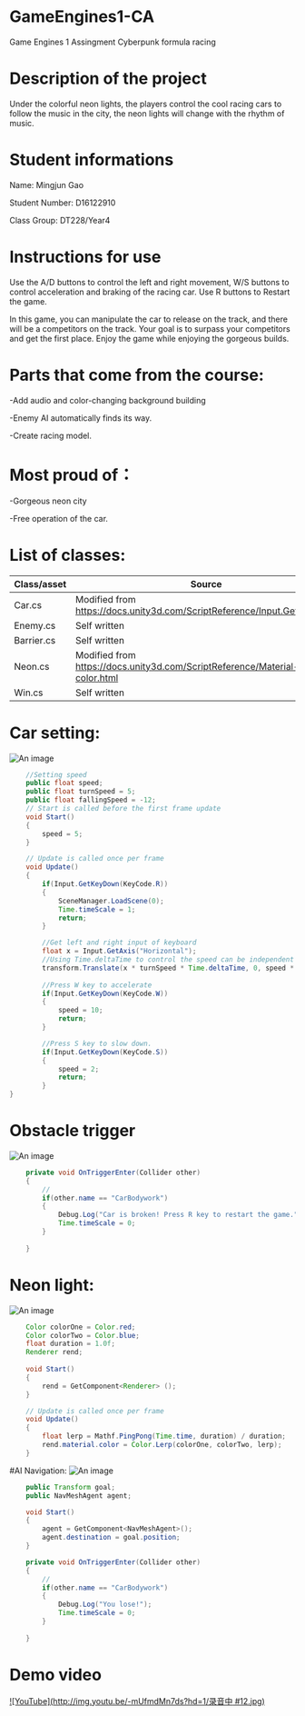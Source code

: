 # GameEngines1-CA

Game Engines 1 Assingment
Cyberpunk formula racing

# Description of the project

Under the colorful neon lights, the players control the cool racing cars to follow the music in the city, the neon lights will change with the rhythm of music.

# Student informations

Name: Mingjun Gao

Student Number: D16122910

Class Group: DT228/Year4

# Instructions for use

Use the A/D buttons to control the left and right movement, W/S buttons to control acceleration and braking of the racing car. Use R buttons to Restart the game.

In this game, you can manipulate the car to release on the track, and there will be a competitors on the track. Your goal is to surpass your competitors and get the first place. Enjoy the game while enjoying the gorgeous builds.

# Parts that come from the course:
-Add audio and color-changing background building

-Enemy AI automatically finds its way.

-Create racing model.

# Most proud of：
-Gorgeous neon city

-Free operation of the car.

# List of classes:
| Class/asset | Source |
|-----------|-----------|
| Car.cs | Modified from https://docs.unity3d.com/ScriptReference/Input.GetAxis.html |
| Enemy.cs | Self written |
| Barrier.cs | Self written |
| Neon.cs | Modified from https://docs.unity3d.com/ScriptReference/Material-color.html |
| Win.cs | Self written |

# Car setting:
![An image](images/car.png)
```Java
    //Setting speed
    public float speed;
    public float turnSpeed = 5;
    public float fallingSpeed = -12;
    // Start is called before the first frame update
    void Start()
    {
        speed = 5;
    }

    // Update is called once per frame
    void Update()
    {
        if(Input.GetKeyDown(KeyCode.R))
        {
            SceneManager.LoadScene(0);
            Time.timeScale = 1;
            return;
        }

        //Get left and right input of keyboard
        float x = Input.GetAxis("Horizontal");
        //Using Time.deltaTime to control the speed can be independent of the frame rate of the device.
        transform.Translate(x * turnSpeed * Time.deltaTime, 0, speed * Time.deltaTime);
        
        //Press W key to accelerate
        if(Input.GetKeyDown(KeyCode.W))
        {
            speed = 10;
            return;
        }

        //Press S key to slow down.
        if(Input.GetKeyDown(KeyCode.S))
        {
            speed = 2;
            return;
        }
}
```

# Obstacle trigger
![An image](images/obstacle.png)
```java
    private void OnTriggerEnter(Collider other)
    {
        //
        if(other.name == "CarBodywork")
        {
            Debug.Log("Car is broken! Press R key to restart the game.");
            Time.timeScale = 0;
        }
        
    }
```

# Neon light:
![An image](images/Build.png)
```Java
    Color colorOne = Color.red;
    Color colorTwo = Color.blue;
    float duration = 1.0f;
    Renderer rend;
    
    void Start()
    {
        rend = GetComponent<Renderer> ();
    }

    // Update is called once per frame
    void Update()
    {
        float lerp = Mathf.PingPong(Time.time, duration) / duration;
        rend.material.color = Color.Lerp(colorOne, colorTwo, lerp);
    }
```

#AI Navigation:
![An image](images/enemy.png)
```Java
    public Transform goal;
    public NavMeshAgent agent;

    void Start()
    {
        agent = GetComponent<NavMeshAgent>();
        agent.destination = goal.position;
    }

    private void OnTriggerEnter(Collider other)
    {
        //
        if(other.name == "CarBodywork")
        {
            Debug.Log("You lose!");
            Time.timeScale = 0;
        }
        
    }
```

# Demo video
[![YouTube](http://img.youtu.be/-mUfmdMn7ds?hd=1/录音中 #12.jpg)](http://youtu.be/-mUfmdMn7ds?hd=1)


